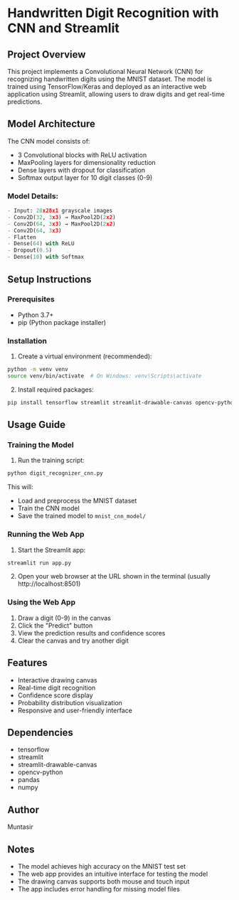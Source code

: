 # Handwritten Digit Recognition with CNN and Streamlit

## Project Overview
This project implements a Convolutional Neural Network (CNN) for recognizing handwritten digits using the MNIST dataset. The model is trained using TensorFlow/Keras and deployed as an interactive web application using Streamlit, allowing users to draw digits and get real-time predictions.

## Model Architecture
The CNN model consists of:
- 3 Convolutional blocks with ReLU activation
- MaxPooling layers for dimensionality reduction
- Dense layers with dropout for classification
- Softmax output layer for 10 digit classes (0-9)

### Model Details:
```python
- Input: 28x28x1 grayscale images
- Conv2D(32, 3x3) → MaxPool2D(2x2)
- Conv2D(64, 3x3) → MaxPool2D(2x2)
- Conv2D(64, 3x3)
- Flatten
- Dense(64) with ReLU
- Dropout(0.5)
- Dense(10) with Softmax
```

## Setup Instructions

### Prerequisites
- Python 3.7+
- pip (Python package installer)

### Installation
1. Create a virtual environment (recommended):
```bash
python -m venv venv
source venv/bin/activate  # On Windows: venv\Scripts\activate
```

2. Install required packages:
```bash
pip install tensorflow streamlit streamlit-drawable-canvas opencv-python pandas numpy
```

## Usage Guide

### Training the Model
1. Run the training script:
```bash
python digit_recognizer_cnn.py
```
This will:
- Load and preprocess the MNIST dataset
- Train the CNN model
- Save the trained model to `mnist_cnn_model/`

### Running the Web App
1. Start the Streamlit app:
```bash
streamlit run app.py
```
2. Open your web browser at the URL shown in the terminal (usually http://localhost:8501)

### Using the Web App
1. Draw a digit (0-9) in the canvas
2. Click the "Predict" button
3. View the prediction results and confidence scores
4. Clear the canvas and try another digit

## Features
- Interactive drawing canvas
- Real-time digit recognition
- Confidence score display
- Probability distribution visualization
- Responsive and user-friendly interface

## Dependencies
- tensorflow
- streamlit
- streamlit-drawable-canvas
- opencv-python
- pandas
- numpy

## Author
Muntasir

## Notes
- The model achieves high accuracy on the MNIST test set
- The web app provides an intuitive interface for testing the model
- The drawing canvas supports both mouse and touch input
- The app includes error handling for missing model files 